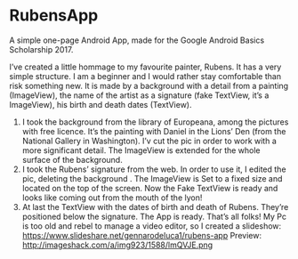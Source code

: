 # RubensApp
A simple one-page Android App, made for the Google Android Basics Scholarship 2017.

I’ve created a little hommage to my favourite painter, Rubens.
It has a very simple structure. I am a beginner and I would rather stay comfortable than risk something new. It is made by a background with a detail from a painting (ImageView), the name of the artist as a signature (fake TextView, it’s a ImageView), his birth and death dates (TextView).
1) I took the background from the library of Europeana, among the pictures with free licence. It’s the painting with Daniel in the Lions’ Den (from the National Gallery in Washington). I’v cut the pic in order to work with a more significant detail. The ImageView is extended for the whole surface of the background.
2) I took the Rubens’ signature from the web. In order to use it, I edited the pic, deleting the background . The ImageView is Set to a fixed size and located on the top of the screen. Now the Fake TextView is ready and looks like coming out from the mouth of the lyon! 
3) At last the TextView with the dates of birth and death of Rubens. They’re positioned below the signature.
The App is ready. That’s all folks! 
My Pc is too old and rebel to manage a video editor, so I created a slideshow: https://www.slideshare.net/gennarodeluca1/rubens-app
Preview: http://imageshack.com/a/img923/1588/lmQVJE.png

